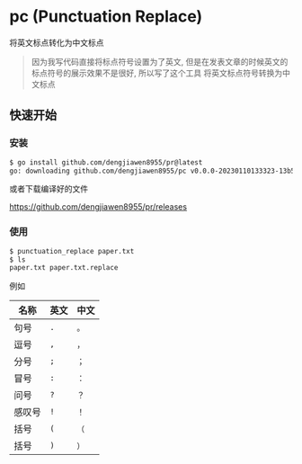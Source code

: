 # pc (Punctuation Replace)

将英文标点转化为中文标点

> 因为我写代码直接将标点符号设置为了英文, 但是在发表文章的时候英文的标点符号的展示效果不是很好, 所以写了这个工具
> 将英文标点符号转换为中文标点

## 快速开始

### 安装

```bash
$ go install github.com/dengjiawen8955/pr@latest
go: downloading github.com/dengjiawen8955/pc v0.0.0-20230110133323-13b5d6a49fb2
```

或者下载编译好的文件

<https://github.com/dengjiawen8955/pr/releases>

### 使用

```bash
$ punctuation_replace paper.txt
$ ls
paper.txt paper.txt.replace
```

例如

|  名称   | 英文  | 中文
|  ----  | ----  | ----  |
| 句号    | `. ` | `。` |
| 逗号    | `, ` | `，` |
| 分号    | `; ` | `；` |
| 冒号    | `: ` | `：` |
| 问号    | `? ` | `？` |
| 感叹号  | `! ` | `！` |
| 括号    | `(` | `（` |
| 括号    | `)` | `）` | 